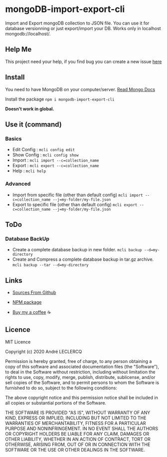 # mongoDB-import-export-cli

Import and Export mongoDB collection to JSON file.
You can use it for database versionning or just export/import your DB.
Works only in localhost mongodb://localhost/.

## Help Me
This project need your help, if you find bug you can create a new issue [here](https://github.com/AndreLeclercq/mongoDB-import-export-cli/issues)

## Install
You need to have MongoDB on your computer/server. [Read Mongo Docs](https://docs.mongodb.com/manual/installation/)

Install the package `npm i mongodb-import-export-cli`

__Doesn't work in global.__

## Use it (command)

### Basics
- Edit Config : `mcli config edit`
- Show Config : `mcli config show`
- Import : `mcli import --c=collection_name`
- Export : `mcli export --c=collection_name`
- Help : `mcli help`

### Advanced
- Import from specific file (other than default config) `mcli import --c=collection_name --j=my-folder/my-file.json`
- Export to specific file (other than default config) `mcli export --c=collection_name --j=my-folder/my-file.json`

## ToDo

### Database BackUp 
- Create a complete database backup in new folder. `mcli backup --d=my-directory`
- Create and Compress a complete database backup in tar.gz archive. `mcli backup --tar --d=my-directory`

## Links
* [Sources From Github](https://github.com/AndreLeclercq/mongoDB-import-export-cli)

* [NPM package](https://www.npmjs.com/package/mongodb-import-export-cli)

* [Buy my a coffee](https://www.buymeacoffee.com/aleclercq) ☕

## Licence

MIT Licence

Copyright (c) 2020 André LECLERCQ

Permission is hereby granted, free of charge, to any person obtaining a copy
of this software and associated documentation files (the "Software"), to deal
in the Software without restriction, including without limitation the rights
to use, copy, modify, merge, publish, distribute, sublicense, and/or sell
copies of the Software, and to permit persons to whom the Software is
furnished to do so, subject to the following conditions:

The above copyright notice and this permission notice shall be included in all
copies or substantial portions of the Software.

THE SOFTWARE IS PROVIDED "AS IS", WITHOUT WARRANTY OF ANY KIND, EXPRESS OR
IMPLIED, INCLUDING BUT NOT LIMITED TO THE WARRANTIES OF MERCHANTABILITY,
FITNESS FOR A PARTICULAR PURPOSE AND NONINFRINGEMENT. IN NO EVENT SHALL THE
AUTHORS OR COPYRIGHT HOLDERS BE LIABLE FOR ANY CLAIM, DAMAGES OR OTHER
LIABILITY, WHETHER IN AN ACTION OF CONTRACT, TORT OR OTHERWISE, ARISING FROM,
OUT OF OR IN CONNECTION WITH THE SOFTWARE OR THE USE OR OTHER DEALINGS IN THE
SOFTWARE.